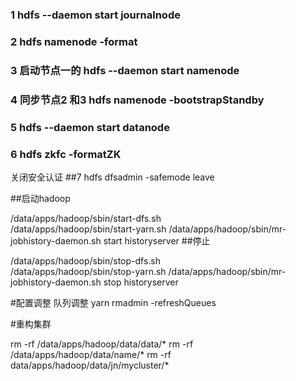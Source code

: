 
### 1  hdfs --daemon start journalnode

### 2 hdfs namenode -format

### 3 启动节点一的 hdfs --daemon start namenode

### 4 同步节点2 和3 hdfs namenode -bootstrapStandby

### 5 hdfs --daemon start datanode

### 6 hdfs zkfc -formatZK


关闭安全认证
##7 hdfs dfsadmin -safemode leave


##启动hadoop


/data/apps/hadoop/sbin/start-dfs.sh    
/data/apps/hadoop/sbin/start-yarn.sh
/data/apps/hadoop/sbin/mr-jobhistory-daemon.sh start historyserver
##停止


/data/apps/hadoop/sbin/stop-dfs.sh    
/data/apps/hadoop/sbin/stop-yarn.sh
/data/apps/hadoop/sbin/mr-jobhistory-daemon.sh stop historyserver


#配置调整
队列调整
yarn rmadmin -refreshQueues


#重构集群

rm -rf /data/apps/hadoop/data/data/*
rm -rf /data/apps/hadoop/data/name/*
rm -rf data/apps/hadoop/data/jn/mycluster/*
